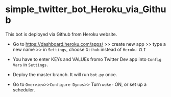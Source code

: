 # simple_twitter_bot_Heroku_via_Github
This bot is deployed via Github from Heroku website.

* Go to https://dashboard.heroku.com/apps/ >> create new app >> type a new name >> in ```Settings```, choose ```Github``` instead of ```Heroku CLI```
* You have to enter KEYs and VALUEs fromo Twitter Dev app into ```Config Vars``` in ```Settings```.

* Deploy the master branch. It will run ```bot.py``` once.

* Go to ```Overview```>>```Configure Dynos```>> Turn ```woker``` ON, or set up a scheduler.
